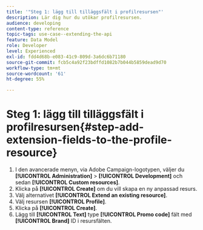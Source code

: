 ```yaml
---
title: '"Steg 1: lägg till tilläggsfält i profilresursen"'
description: Lär dig hur du utökar profilresursen.
audience: developing
content-type: reference
topic-tags: use-case--extending-the-api
feature: Data Model
role: Developer
level: Experienced
exl-id: fdd4d68b-e083-41c9-809d-3a6dc6b71180
source-git-commit: fcb5c4a92f23bdffd1082b7b044b5859dead9d70
workflow-type: tm+mt
source-wordcount: '61'
ht-degree: 55%

---
```


# Steg 1: lägg till tilläggsfält i profilresursen{#step-add-extension-fields-to-the-profile-resource}

1. I den avancerade menyn, via Adobe Campaign-logotypen, väljer du **[!UICONTROL Administration]** > **[!UICONTROL Development]** och sedan **[!UICONTROL Custom resources]**.
1. Klicka på **[!UICONTROL Create]** om du vill skapa en ny anpassad resurs.
1. Välj alternativet **[!UICONTROL Extend an existing resource]**.
1. Välj resursen **[!UICONTROL Profile]**.
1. Klicka på **[!UICONTROL Create]**.
1. Lägg till **[!UICONTROL Text]** type **[!UICONTROL Promo code]** fält med **[!UICONTROL Brand]** ID i resursfälten.
